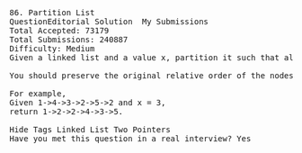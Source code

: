 <pre>
86. Partition List  
QuestionEditorial Solution  My Submissions
Total Accepted: 73179
Total Submissions: 240887
Difficulty: Medium
Given a linked list and a value x, partition it such that all nodes less than x come before nodes greater than or equal to x.

You should preserve the original relative order of the nodes in each of the two partitions.

For example,
Given 1->4->3->2->5->2 and x = 3,
return 1->2->2->4->3->5.

Hide Tags Linked List Two Pointers
Have you met this question in a real interview? Yes  
</pre>
